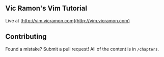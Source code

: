## Vic Ramon's Vim Tutorial

Live at [http://vim.vicramon.com](http://vim.vicramon.com)

## Contributing

Found a mistake? Submit a pull request! All of the content is in `/chapters`.
